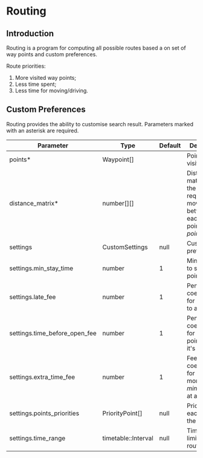 Routing
=======

## Introduction
Routing is a program for computing all possible routes based a on set of way points
and custom preferences.
 
Route priorities:
 1. More visited way points;
 2. Less time spent;
 3. Less time for moving/driving.


## Custom Preferences

Routing provides the ability to customise search result.
Parameters marked with an asterisk are required.
                         
 Parameter  | Type      | Default   | Description
------------|-----------|-----------|-------------
 points*    | Waypoint[]|           | Points to be visited.
 distance_matrix* | number[][]|     | Distance matrix stores the time required for moving between each pair of points in the *points*.
 settings   | CustomSettings | null | Custom preferences.
 settings.min_stay_time | number | 1| Minimal time to spend at a point.
 settings.late_fee | number | 1     | Penalty coefficient for being late to a point.
 settings.time_before_open_fee | number | 1 | Penalty coefficient for being at a point before it's opened.
 settings.extra_time_fee | number |1| Fee coefficient for spending more than *min_stay_time* at a point.
 settings.points_priorities | PriorityPoint[] | null | Priority for each point in the *points*.
 settings.time_range | timetable::Interval | null | Time range limitation for route.

 

